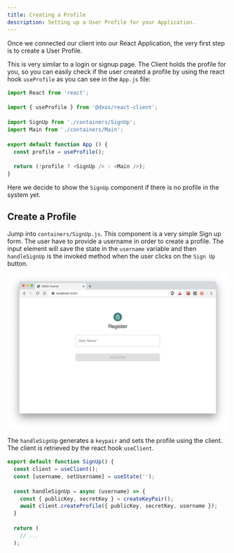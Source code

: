 ```yaml
---
title: Creating a Profile
description: Setting up a User Profile for your Application.
---
```


Once we connected our client into our React Application, the very first step is to create a User Profile.

This is very similar to a login or signup page. The Client holds the profile for you, so you can easily check if the user created a profile by using the react hook `useProfile` as you can see in the `App.js` file:

```js
import React from 'react';

import { useProfile } from '@dxos/react-client';

import SignUp from './containers/SignUp';
import Main from './containers/Main';

export default function App () {
  const profile = useProfile();

  return (!profile ? <SignUp /> : <Main />);
}

```

Here we decide to show the `SignUp` component if there is no profile in the system yet.

## Create a Profile

Jump into `containers/SignUp.js`. This component is a very simple Sign up form. The user have to provide a username in order to create a profile. The input element will save the state in the `username` variable and then `handleSignUp` is the invoked method when the user clicks on the `Sign Up` button.

![Registration](./profile-00.png)

The `handleSignUp` generates a `keypair` and sets the profile using the client. The client is retrieved by the react hook `useClient`.

```js
export default function SignUp() {
  const client = useClient();
  const [username, setUsername] = useState('');
  
  const handleSignUp = async (username) => {
    const { publicKey, secretKey } = createKeyPair();
    await client.createProfile({ publicKey, secretKey, username });
  }

  return (
    // ... 
  );
```
 